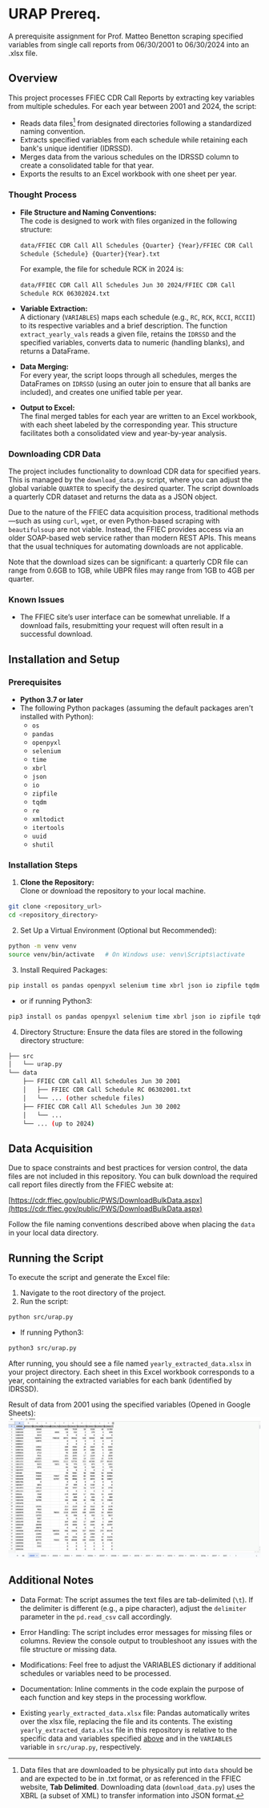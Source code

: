 # URAP Prereq.

A prerequisite assignment for Prof. Matteo Benetton scraping specified variables from single call reports from 06/30/2001 to 06/30/2024 into an .xlsx file.

## Overview

This project processes FFIEC CDR Call Reports by extracting key variables from multiple schedules. For each year between 2001 and 2024, the script:

- Reads data files[^1] from designated directories following a standardized naming convention.
- Extracts specified variables from each schedule while retaining each bank's unique identifier (IDRSSD).
- Merges data from the various schedules on the IDRSSD column to create a consolidated table for that year.
- Exports the results to an Excel workbook with one sheet per year.

### Thought Process

- **File Structure and Naming Conventions:**  
  The code is designed to work with files organized in the following structure:

  `data/FFIEC CDR Call All Schedules {Quarter} {Year}/FFIEC CDR Call Schedule {Schedule} {Quarter}{Year}.txt`

  For example, the file for schedule RCK in 2024 is:

  `data/FFIEC CDR Call All Schedules Jun 30 2024/FFIEC CDR Call Schedule RCK 06302024.txt`

- **Variable Extraction:**  
  A dictionary (`VARIABLES`) maps each schedule (e.g., `RC`, `RCK`, `RCCI`, `RCCII`) to its respective variables and a brief description. The function `extract_yearly_vals` reads a given file, retains the `IDRSSD` and the specified variables, converts data to numeric (handling blanks), and returns a DataFrame.

- **Data Merging:**  
  For every year, the script loops through all schedules, merges the DataFrames on `IDRSSD` (using an outer join to ensure that all banks are included), and creates one unified table per year.

- **Output to Excel:**  
  The final merged tables for each year are written to an Excel workbook, with each sheet labeled by the corresponding year. This structure facilitates both a consolidated view and year-by-year analysis.

### Downloading CDR Data

The project includes functionality to download CDR data for specified years. This is managed by the `download_data.py` script, where you can adjust the global variable `QUARTER` to specify the desired quarter. The script downloads a quarterly CDR dataset and returns the data as a JSON object.

Due to the nature of the FFIEC data acquisition process, traditional methods—such as using `curl`, `wget`, or even Python-based scraping with `beautifulsoup` are not viable. Instead, the FFIEC provides access via an older SOAP-based web service rather than modern REST APIs. This means that the usual techniques for automating downloads are not applicable.

Note that the download sizes can be significant: a quarterly CDR file can range from 0.6GB to 1GB, while UBPR files may range from 1GB to 4GB per quarter.

### Known Issues

- The FFIEC site’s user interface can be somewhat unreliable. If a download fails, resubmitting your request will often result in a successful download.


## Installation and Setup

### Prerequisites

- **Python 3.7 or later**
- The following Python packages (assuming the default packages aren't installed with Python):
  - `os`
  - `pandas`
  - `openpyxl`
  - `selenium`
  - `time`
  - `xbrl`
  - `json`
  - `io`
  - `zipfile`
  - `tqdm`
  - `re`
  - `xmltodict`
  - `itertools`
  - `uuid`
  - `shutil`

### Installation Steps

1. **Clone the Repository:**  
   Clone or download the repository to your local machine.

```bash
git clone <repository_url>
cd <repository_directory>
```

2. Set Up a Virtual Environment (Optional but Recommended):

```bash
python -m venv venv
source venv/bin/activate   # On Windows use: venv\Scripts\activate
```

3. Install Required Packages:

```bash
pip install os pandas openpyxl selenium time xbrl json io zipfile tqdm re xmltodict itertools uuid shutil
```

- or if running Python3:

```bash
pip3 install os pandas openpyxl selenium time xbrl json io zipfile tqdm re xmltodict itertools uuid shutil
```


4. Directory Structure:
   Ensure the data files are stored in the following directory structure:

```bash
├── src
│   └── urap.py
└── data
    ├── FFIEC CDR Call All Schedules Jun 30 2001
    │   ├── FFIEC CDR Call Schedule RC 06302001.txt
    │   └── ... (other schedule files)
    ├── FFIEC CDR Call All Schedules Jun 30 2002
    │   └── ...
    └── ... (up to 2024)
```

## Data Acquisition

Due to space constraints and best practices for version control, the data files are not included in this repository. You can bulk download the required call report files directly from the FFIEC website at:

[https://cdr.ffiec.gov/public/PWS/DownloadBulkData.aspx](https://cdr.ffiec.gov/public/PWS/DownloadBulkData.aspx)

Follow the file naming conventions described above when placing the `data` in your local data directory.

## Running the Script

To execute the script and generate the Excel file:

1. Navigate to the root directory of the project.
2. Run the script:

```bash
python src/urap.py
```

- If running Python3:

```bash
python3 src/urap.py
```

After running, you should see a file named `yearly_extracted_data.xlsx` in your project directory. Each sheet in this Excel workbook corresponds to a year, containing the extracted variables for each bank (identified by IDRSSD).

Result of data from 2001 using the specified variables (Opened in Google Sheets):
![Result](images/extracted_xlsx_result.png)

## Additional Notes

- Data Format:
  The script assumes the text files are tab-delimited (`\t`). If the delimiter is different (e.g., a pipe character), adjust the `delimiter` parameter in the `pd.read_csv` call accordingly.

- Error Handling:
  The script includes error messages for missing files or columns. Review the console output to troubleshoot any issues with the file structure or missing data.

- Modifications:
  Feel free to adjust the VARIABLES dictionary if additional schedules or variables need to be processed.

- Documentation:
  Inline comments in the code explain the purpose of each function and key steps in the processing workflow.

- Existing `yearly_extracted_data.xlsx` file:
  Pandas automatically writes over the xlsx file, replacing the file and its contents. The existing `yearly_extracted_data.xlsx` file in this repository is relative to the specific data and variables specified [above](#overview) and in the `VARIABLES` variable in `src/urap.py`, respectively.

[^1]: Data files that are downloaded to be physically put into `data` should be and are expected to be in .txt format, or as referenced in the FFIEC website, **Tab Delimited**. Downloading data (`download_data.py`) uses the XBRL (a subset of XML) to transfer information into JSON format.